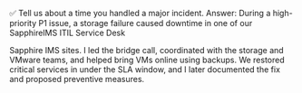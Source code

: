 ✅  Tell us about a time you handled a major incident.
Answer:
During a high-priority P1 issue, a storage failure caused downtime in one of our SapphireIMS ITIL Service Desk

Sapphire IMS sites. I led the bridge call, coordinated with the storage and VMware teams, and helped bring VMs online using backups. We restored critical services in under the SLA window, and I later documented the fix and proposed preventive measures.
